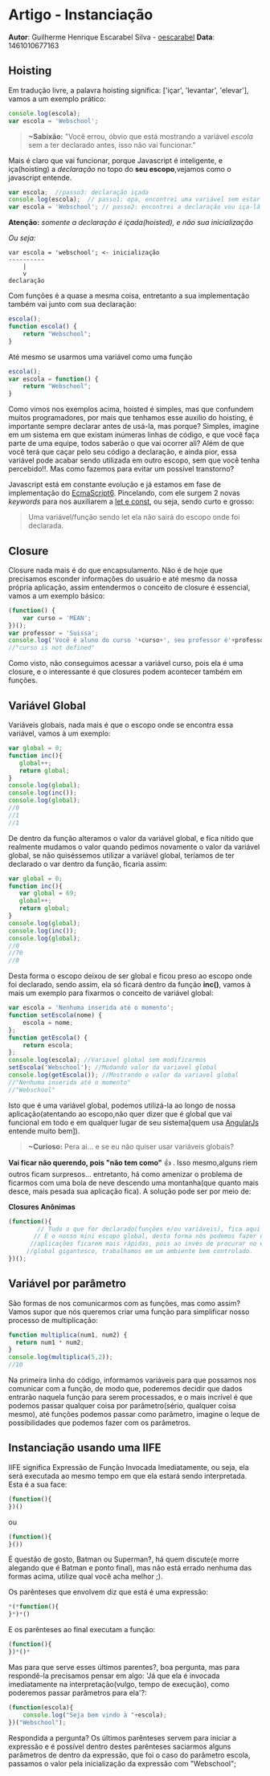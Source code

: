 # Artigo - Instanciação
**Autor**: Guilherme Henrique Escarabel Silva - [oescarabel](https://www.github.com/oescarabel)
**Data**: 1461010677163


## Hoisting
Em tradução livre, a palavra hoisting significa: ['içar', 'levantar', 'elevar'], vamos a um exemplo prático:

```javascript
console.log(escola);
var escola = 'Webschool';
```

>**~Sabixão:** "Você errou, óbvio que está mostrando a variável *escola* sem a ter declarado antes, isso não vai funcionar."

Mais é claro que vai funcionar, porque Javascript é inteligente, e iça(hoisting) a *declaração* no topo do **seu escopo**,vejamos como o javascript entende.

```javascript
var escola;  //passo3: declaração içada
console.log(escola);  // passo1: opa, encontrei uma variável sem estar declarada
var escola = 'Webschool'; // passo2: encontrei a declaração vou iça-lá
```
**Atenção:** *somente a declaração é içada(hoisted), e não sua inicialização*

*Ou seja:*
```
var escola = 'webschool'; <- inicialização
----------
    |
    v 
declaração
```
Com funções é a quase a mesma coisa, entretanto a sua implementação também vai junto com sua declaração:
```javascript
escola();
function escola() {
    return "Webschool";
}
```
Até mesmo se usarmos uma variável como uma função
```javascript
escola();
var escola = function() {
    return "Webschool";
}
```

Como vimos nos exemplos acima, hoisted é simples, mas que confundem muitos programadores, por mais que tenhamos esse auxilio do hoisting, é importante sempre declarar antes de usá-la, mas porque? Simples, imagine em um sistema em que existam inúmeras linhas de código, e que você faça parte de uma equipe, todos saberão o que vai ocorrer ali? Além de que você terá que caçar pelo seu código a declaração, e ainda pior, essa variável pode acabar sendo utilizada em outro escopo, sem que você tenha percebido!!. Mas como fazemos para evitar um possível transtorno?

Javascript está em constante evolução e já estamos em fase de implementação do [EcmaScript6](https://github.com/lukehoban/es6features#readme). Pincelando, com ele surgem 2 novas *keywords* para nos auxiliarem a [let e const](https://github.com/lukehoban/es6features#let--const), ou seja, sendo curto e grosso: 
>Uma variável/função sendo let ela não sairá do escopo onde foi declarada.


## Closure

Closure nada mais é do que encapsulamento. Não é de hoje que precisamos esconder informações do usuário e até mesmo da nossa própria aplicação, assim entendermos o conceito de closure é essencial, vamos a um exemplo básico:
```javascript
(function() {
    var curso = 'MEAN';
})();
var professor = 'Suissa'; 
console.log('Você é aluno do curso '+curso+', seu professor é'+professor);
//"curso is not defined"
```
Como visto, não conseguimos acessar a variável curso, pois ela é uma closure, e o interessante é que closures podem acontecer também em funções.

## Variável Global

Variáveis globais, nada mais é que o escopo onde se encontra essa variável, vamos à um exemplo:
```javascript
var global = 0;
function inc(){
   global++;
   return global;
}
console.log(global);
console.log(inc());
console.log(global);
//0
//1
//1
```
De dentro da função alteramos o valor da variável global, e fica nítido que realmente mudamos o valor quando pedimos novamente o valor da variável global, se não quiséssemos utilizar a variável global, teríamos de ter declarado o var dentro da função, ficaria assim: 

```javascript
var global = 0;
function inc(){
   var global = 69;
   global++;
   return global;
}
console.log(global);
console.log(inc());
console.log(global);
//0
//70
//0
```

Desta forma o escopo deixou de ser global e ficou preso ao escopo onde foi declarado, sendo assim, ela só ficará dentro da função **inc()**, vamos à mais um exemplo para fixarmos o conceito de variável global:
```javascript
var escola = 'Nenhuma inserida até o momento';  
function setEscola(nome) {   
    escola = nome; 
};
function getEscola() {
    return escola; 
};
console.log(escola); //Variavel global sem modificarmos
setEscola('Webschool'); //Mudando valor da variavel global
console.log(getEscola()); //Mostrando o valor da variavel global 
//"Nenhuma inserida até o momento"
//"Webschool"
```
Isto que é uma variável global, podemos utilizá-la ao longo de nossa aplicação(atentando ao escopo,não quer dizer que é global que vai funcional em todo e em qualquer lugar de seu sistema[quem usa [AngularJs](https://angularjs.org/) entende muito bem]).

>**~Curioso:** Pera ai... e se eu não quiser usar variáveis globais?

**Vai ficar não querendo, pois "não tem como"** 👍 . Isso mesmo,alguns riem outros ficam surpresos... entretanto, há como amenizar o problema de ficarmos com uma bola de neve descendo uma montanha(que quanto mais desce, mais pesada sua aplicação fica). A solução pode ser por meio de:

**Closures Anônimas** 
```javascript
(function(){
        // Tudo o que for declarado(funções e/ou variáveis), fica aqui dentro. 
       // É o nosso mini escopo global, desta forma nós podemos fazer nossas  
      //aplicações ficarem mais rápidas, pois ao invés de procurar no escopo 
     //global gigantesco, trabalhamos em um ambiente bem controlado. 
})();
```

## Variável por parâmetro

São formas de nos comunicarmos com as funções, mas como assim? Vamos supor que nós queremos criar uma função para simplificar nosso processo de multiplicação:
```javascript
function multiplica(num1, num2) {
  return num1 * num2;
}
console.log(multiplica(5,2));
//10
```
Na primeira linha do código, informamos variáveis para que possamos nos comunicar com a função, de modo que, poderemos decidir que dados entrarão naquela função para serem processados, e o mais incrível é que podemos passar qualquer coisa por parâmetro(sério, qualquer coisa mesmo), até funções podemos passar como parâmetro, imagine o leque de possibilidades que podemos fazer com os parâmetros.

## Instanciação usando uma IIFE

IIFE significa Expressão de Função Invocada Imediatamente, ou seja, ela será executada ao mesmo tempo em que ela estará sendo interpretada. Esta é a sua face:
```javascript
(function(){
})()
```
ou
```javascript
(function(){
}())
```
É questão de gosto, Batman ou Superman?, há quem discute(e morre alegando que é Batman e ponto final), mas não está errado nenhuma das formas acima, utilize qual você acha melhor ;).

Os parênteses que envolvem diz que está é uma expressão:
```javascript
*(*function(){
}*)*()
```
E os parênteses ao final executam a função:
```javascript
(function(){
})*()*
```
Mas para que serve esses últimos parentes?, boa pergunta, mas para respondê-la precisamos pensar em algo: 'Já que ela é invocada imediatamente na interpretação(vulgo, tempo de execução), como poderemos passar parâmetros para ela'?:
```javascript
(function(escola){
    console.log("Seja bem vindo à "+escola);
})("Webschool");
```
Respondida a pergunta? Os últimos parênteses servem para iniciar a expressão e é possível dentro destes parênteses saciarmos alguns parâmetros de dentro da expressão, que foi o caso do parâmetro escola, passamos o valor pela inicialização da expressão com "Webschool"; 


